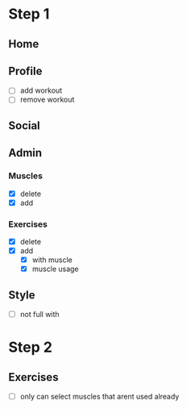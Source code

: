 # Step 1
## Home

## Profile
* [ ] add workout
* [ ] remove workout

## Social

## Admin

### Muscles
* [X] delete
* [X] add

### Exercises
* [X] delete
* [X] add
  * [X] with muscle
  * [X] muscle usage

## Style
* [ ] not full with

# Step 2

## Exercises
* [ ] only can select muscles that arent used already